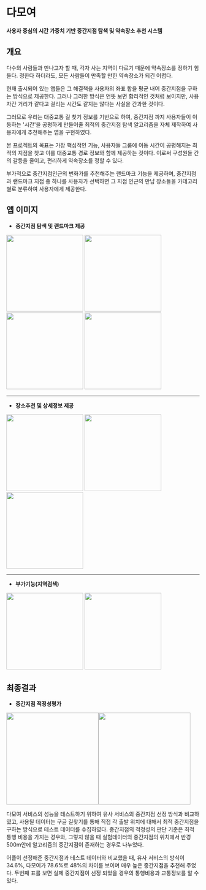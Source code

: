 # 다모여
__사용자 중심의 시간 가중치 기반 중간지점 탐색 및 약속장소 추천 시스템__

## 개요
다수의 사람들과 만나고자 할 때, 각자 사는 지역이 다르기 때문에 약속장소를 정하기 힘들다. 정한다 하더라도, 모든 사람들이 만족할 만한 약속장소가 되긴 어렵다.

현재 출시되어 있는 앱들은 그 해결책을 사용자의 좌표 합을 평균 내어 중간지점을 구하는 방식으로 제공한다. 그러나 그러한 방식은 언뜻 보면 합리적인 것처럼 보이지만, 사용자간 거리가 같다고 걸리는 시간도 같지는 않다는 사실을 간과한 것이다.

그러므로 우리는 대중교통 길 찾기 정보를 기반으로 하여, 중간지점 까지 사용자들이 이동하는 '시간'을 공평하게 만들어줄 최적의 중간지점 탐색 알고리즘을 자체 제작하여 사용자에게 추천해주는 앱을 구현하였다.

본 프로젝트의 목표는 가장 핵심적인 기능, 사용자들 그룹에 이동 시간이 공평해지는 최적의 지점을 찾고 이를 대중교통 경로 정보와 함께 제공하는 것이다. 이로써 구성원들 간의 갈등을 줄이고, 편리하게 약속장소를 정할 수 있다.

 부가적으로 중간지점인근의 번화가를 추천해주는 랜드마크 기능을 제공하며, 중간지점과 랜드마크 지점 중 하나를 사용자가 선택하면 그 지점 인근의 만남 장소들을 카테고리 별로 분류하여 사용자에게 제공한다.
## 앱 이미지
* __중간지점 탐색 및 랜드마크 제공__
<div>
<img width="200"  src="https://user-images.githubusercontent.com/32588087/50564314-44e28800-0d67-11e9-8f47-8b1dae0594c7.png">

<img width="200"  src="https://user-images.githubusercontent.com/32588087/50564324-51ff7700-0d67-11e9-9263-97c6aed88167.png">

<img width="200"  src="https://user-images.githubusercontent.com/32588087/50564359-93902200-0d67-11e9-9fb8-8f11d1f66556.png">

<img width="200"  src="https://user-images.githubusercontent.com/32588087/50564461-609a5e00-0d68-11e9-8242-f9befacf2549.JPG">
</div>

---
* __장소추천 및 상세정보 제공__
<div>
<img width="200"  src="https://user-images.githubusercontent.com/32588087/50564391-d651fa00-0d67-11e9-8e9e-94869200a52a.png">

<img width="200"  src="https://user-images.githubusercontent.com/32588087/50564397-e36ee900-0d67-11e9-9445-f20fcef262fd.png">

<img width="200"  src="https://user-images.githubusercontent.com/32588087/50564422-19ac6880-0d68-11e9-905f-f329660e8334.png">
</div>

---
* __부가기능(지역검색)__
<div>
<img width="200"  src="https://user-images.githubusercontent.com/32588087/50564500-a6efbd00-0d68-11e9-890e-80724eed32c5.png">

<img width="200"  src="https://user-images.githubusercontent.com/32588087/50564507-b2db7f00-0d68-11e9-8f0c-189ec0701f0e.png">
</div>

## 최종결과
* __중간지점 적정성평가__
<div>
<img style="float:left;" width="240"  src="https://user-images.githubusercontent.com/32588087/50564598-79efda00-0d69-11e9-9fb6-5b5be9280cc0.jpg">

<img width="240"  src="https://user-images.githubusercontent.com/32588087/50564604-86743280-0d69-11e9-82ce-bc4424ac49f6.jpg">
</div>

다모여 서비스의 성능을 테스트하기 위하여 유사 서비스의 중간지점 선정 방식과 비교하였고, 사용될 데이터는 구글 길찾기를 통해 직접 각 출발 위치에 대해서 최적 중간지점을 구하는 방식으로 테스트 데이터를 수집하였다. 중간지점의 적정성의 판단 기준은 최적 통행 비용을 가지는 경우와, 그렇지 않을 때 실험데이터의 중간지점의 위치에서 반경 500m안에 알고리즘의 중간지점이 존재하는 경우로 나누었다.

어플이 선정해준 중간지점과 테스트 데이터와 비교했을 때, 유사 서비스의 방식이 34.6%, 다모여가 78.6%로 48%의 차이를 보이며 매우 높은 중간지점을 추천해 주었다. 두번째 표를 보면 실제 중간지점이 선정 되었을 경우의 통행비용과 교통정보를 알 수 있다.
